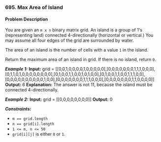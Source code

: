 ### 695. Max Area of Island

#### Problem Description

You are given an `m x n` binary matrix grid. An island is a group of 1's (representing land) connected 4-directionally (horizontal or vertical.) You may assume all four edges of the grid are surrounded by water.

The area of an island is the number of cells with a value `1` in the island.

Return the maximum area of an island in grid. If there is no island, return `0`.

***Example 1:*** 
**Input:**  grid = [[0,0,1,0,0,0,0,1,0,0,0,0,0],[0,0,0,0,0,0,0,1,1,1,0,0,0],[0,1,1,0,1,0,0,0,0,0,0,0,0],[0,1,0,0,1,1,0,0,1,0,1,0,0],[0,1,0,0,1,1,0,0,1,1,1,0,0],[0,0,0,0,0,0,0,0,0,0,1,0,0],[0,0,0,0,0,0,0,1,1,1,0,0,0],[0,0,0,0,0,0,0,1,1,0,0,0,0]]
**Output:**  6
**Explanation:** The answer is not 11, because the island must be connected 4-directionally.

***Example 2:*** 
**Input:**  grid = [[0,0,0,0,0,0,0,0]]
**Output:**  0
 
***Constraints:*** 
- `m == grid.length`
- `n == grid[i].length`
- `1 <= m, n <= 50`
- `grid[i][j]` is either `0` or `1`.